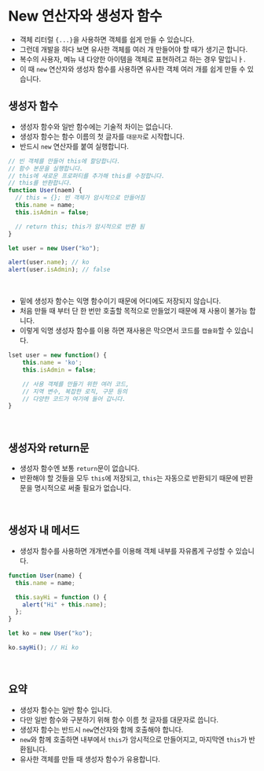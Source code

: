 # New 연산자와 생성자 함수

- 객체 리터럴 `{...}`을 사용하면 객체를 쉽게 만들 수 있습니다.
- 그런데 개발을 하다 보면 유사한 객체를 여러 개 만들어야 할 때가 생기곤 합니다.
- 복수의 사용자, 메뉴 내 다양한 아이템을 객체로 표현하려고 하는 경우 말입니ㅏ.
- 이 때 `new` 연산자와 생성자 함수를 사용하면 유사한 객체 여러 개를 쉽게 만들 수 있습니다.

## 생성자 함수

- 생성자 함수와 일반 함수에는 기술적 차이는 없습니다.
- 생성자 함수는 함수 이름의 첫 글자를 `대문자`로 시작합니다.
- 반드시 `new` 연산자를 붙여 실행합니다.

```js
// 빈 객체를 만들어 this에 할당합니다.
// 함수 본문을 실행합니다.
// this에 새로운 프로퍼티를 추가해 this를 수정합니다.
// this를 반환합니다.
function User(naem) {
  // this = {}; 빈 객체가 암시적으로 만들어짐
  this.name = name;
  this.isAdmin = false;

  // return this; this가 암시적으로 반환 됨
}

let user = new User("ko");

alert(user.name); // ko
alert(user.isAdmin); // false
```

<br>

- 밑에 생성자 함수는 익명 함수이기 때문에 어디에도 저장되지 않습니다.
- 처음 만들 때 부터 단 한 번만 호출할 목적으로 만들었기 때문에 재 사용이 불가능 합니다.
- 이렇게 익명 생성자 함수를 이용 하면 재사용은 막으면서 코드를 `캡슐화`할 수 있습니다.

```js
lset user = new function() {
    this.name = 'ko';
    this.isAdmin = false;

    // 사용 객체를 만들기 위한 여러 코드,
    // 지역 변수, 복잡한 로직, 구문 등의
    // 다양한 코드가 여기에 들어 갑니다.
}
```

<br>

## 생성자와 return문

- 생성자 함수엔 보통 `return`문이 없습니다.
- 반환해야 할 것들을 모두 `this`에 저장되고, `this`는 자동으로 반환되기 때문에 반환문을 명시적으로 써줄 필요가 없습니다.

<br>

## 생성자 내 메서드

- 생성자 함수를 사용하면 개개변수를 이용해 객체 내부를 자유롭게 구성할 수 있습니다.

```js
function User(name) {
  this.name = name;

  this.sayHi = function () {
    alert("Hi" + this.name);
  };
}

let ko = new User("ko");

ko.sayHi(); // Hi ko
```

<br>

## 요약

- 생성자 함수는 일반 함수 입니다.
- 다만 일반 함수와 구분하기 위해 함수 이름 첫 글자를 대문자로 씁니다.
- 생성자 함수는 반드시 `new`연산자와 함께 호출해야 합니다.
- `new`와 함께 호출하면 내부에서 `this`가 암시적으로 만들어지고, 마지막엔 `this`가 반환됩니다.
- 유사한 객체를 만들 때 생성자 함수가 유용합니다.
